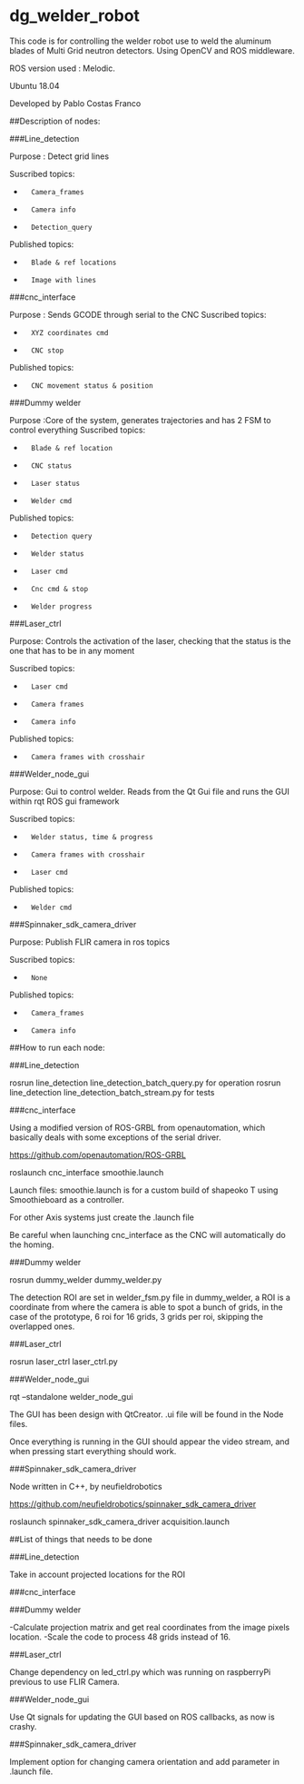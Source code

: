 # dg_welder_robot

This code is for controlling the welder robot use to weld the aluminum blades of Multi Grid neutron detectors.
Using OpenCV and ROS middleware.

ROS version used : Melodic.

Ubuntu 18.04

Developed by Pablo Costas Franco

##Description of nodes:



###Line_detection
	

Purpose : Detect grid lines
	
Suscribed topics: 
-       Camera_frames

-       Camera info

-       Detection_query

 
Published topics:

-       Blade & ref locations

-       Image with lines

 

###cnc_interface
	

Purpose : Sends GCODE through serial to the CNC
Suscribed topics: 	

-       XYZ coordinates cmd

-       CNC stop
	
Published topics:
-       CNC movement status & position

###Dummy welder
	

Purpose :Core of the system, generates trajectories and has 2 FSM to control everything
Suscribed topics:

-       Blade & ref location

-       CNC status

-       Laser status

-       Welder cmd
	
Published topics:
-       Detection query

-       Welder status

-       Laser cmd

-       Cnc cmd & stop

-       Welder progress

###Laser_ctrl
	

Purpose: Controls the activation of the laser, checking that the status is the one that has to be in any moment
	
Suscribed topics:
-       Laser cmd

-       Camera frames

-       Camera info

Published topics:

-       Camera frames with crosshair

###Welder_node_gui
	

Purpose: Gui to control welder. Reads from the Qt Gui file and runs the GUI within rqt ROS gui framework
	
Suscribed topics:
-       Welder status, time & progress

-       Camera frames with crosshair

-       Laser cmd
Published topics:	

-       Welder cmd

 

###Spinnaker_sdk_camera_driver
	

Purpose: Publish FLIR camera in ros topics
	
Suscribed topics:
-       None
	
Published topics:	

-       Camera_frames

-       Camera info



##How to run each node:



###Line_detection
	

rosrun line_detection line_detection_batch_query.py for operation
rosrun line_detection line_detection_batch_stream.py for tests

###cnc_interface

Using a modified version of ROS-GRBL from openautomation, which basically deals with some exceptions of the 
serial driver.

https://github.com/openautomation/ROS-GRBL


roslaunch cnc_interface smoothie.launch

Launch files: smoothie.launch is for a custom build of shapeoko T using Smoothieboard as a controller.

For other Axis systems just create the .launch file 

 
Be careful when launching cnc_interface as the CNC will automatically do the homing.

###Dummy welder
	

rosrun dummy_welder dummy_welder.py


The detection ROI are set in welder_fsm.py file in dummy_welder, a ROI is a coordinate from where the camera is able to spot a bunch of grids, in the case of the prototype, 6 roi for 16 grids, 3 grids per roi, skipping the overlapped ones.


###Laser_ctrl	

rosrun laser_ctrl laser_ctrl.py

###Welder_node_gui
	

rqt –standalone welder_node_gui

The GUI has been design with QtCreator. .ui file will be found in the Node files.


Once everything is running in the GUI should appear the video stream, and when pressing start everything should work.

###Spinnaker_sdk_camera_driver
	
Node written in C++, by neufieldrobotics

https://github.com/neufieldrobotics/spinnaker_sdk_camera_driver

roslaunch spinnaker_sdk_camera_driver acquisition.launch


##List of things that needs to be done


###Line_detection
	
Take in account projected locations for the ROI

###cnc_interface


###Dummy welder

-Calculate projection matrix and get real coordinates from the image pixels location.
-Scale the code to process 48 grids instead of 16.


###Laser_ctrl

Change dependency on led_ctrl.py which was running on raspberryPi previous to use FLIR Camera.


###Welder_node_gui
	
Use Qt signals for updating the GUI based on ROS callbacks, as now is crashy.

###Spinnaker_sdk_camera_driver
	

Implement option for changing camera orientation and add parameter in .launch file.

